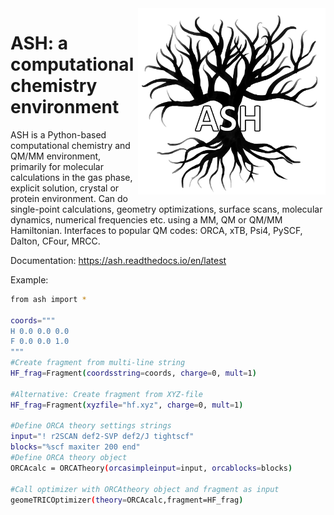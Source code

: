 
<img src="ash-simple-logo-letterbig.png" alt="drawing" width="300" align="right"/>

 # ASH: a computational chemistry environment
ASH is a Python-based computational chemistry and QM/MM environment, primarily for molecular calculations
in the gas phase, explicit solution, crystal or protein environment. Can do single-point calculations,
geometry optimizations, surface scans, molecular dynamics, numerical frequencies etc. using a MM, QM or QM/MM Hamiltonian.
Interfaces to popular QM codes: ORCA, xTB, Psi4, PySCF, Dalton, CFour, MRCC.

Documentation: https://ash.readthedocs.io/en/latest



Example:
```sh
from ash import *

coords="""
H 0.0 0.0 0.0
F 0.0 0.0 1.0
"""
#Create fragment from multi-line string
HF_frag=Fragment(coordsstring=coords, charge=0, mult=1)

#Alternative: Create fragment from XYZ-file
HF_frag=Fragment(xyzfile="hf.xyz", charge=0, mult=1)

#Define ORCA theory settings strings
input="! r2SCAN def2-SVP def2/J tightscf"
blocks="%scf maxiter 200 end"
#Define ORCA theory object
ORCAcalc = ORCATheory(orcasimpleinput=input, orcablocks=blocks)

#Call optimizer with ORCAtheory object and fragment as input
geomeTRICOptimizer(theory=ORCAcalc,fragment=HF_frag)



 ```
